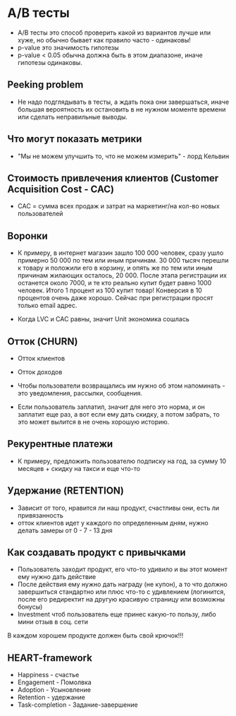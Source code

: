 # A/B тесты
- A/B тесты это способ проверить какой из вариантов лучше или хуже, но обычно бывает как правило часто - одинаковы!
- p-value это значимость гипотезы
- p-value < 0.05 обычна должна быть в этом диапазоне, иначе гипотезы одинаковы.

## Peeking problem
- Не надо подглядывать в тесты, а ждать пока они завершаться, иначе большая вероятность их остановить в не нужном 
моменте времени или сделать неправильные выводы.

## Что могут показать метрики
- "Мы не можем улучшить то, что не можем измерить" - лорд Кельвин

## Стоимость привлечения клиентов (Customer Acquisition Cost - CAC)
- CAC = сумма всех продаж и затрат на маркетинг/на кол-во новых пользователей

## Воронки
- К примеру, в интернет магазин зашло 100 000 человек, сразу ушло примерно 50 000 по тем или иным причинам.
30 000 тысяч перешли к товару и положили его в корзину, и опять же по тем или иным причинам жилающих осталось,
20 000. После этапа регистрации их останется около 7000, и те кто реально купит будет равно 1000 человек.
Итого 1 процент из 100 купит товар!
Конверсия в 10 процентов очень даже хорошо.
Сейчас при регистрации просят только email адрес.

- Когда LVC и CAC равны, значит Unit экономика сошлась

## Отток (CHURN)
- Отток клиентов
- Отток доходов

- Чтобы пользователи возвращались им нужно об этом напоминать - это уведомления, рассылки, сообщения.
- Если пользователь заплатил, значит для него это норма, и он заплатит еще раз, а вот если ему дать скидку, а
потом забрать, то это может вылится в не очень хорошую историю.

## Рекурентные платежи
- К примеру, предложить пользователю подписку на год, за сумму 10 месяцев + скидку на такси и еще что-то

## Удержание (RETENTION)
- Зависит от того, нравится ли наш продукт, счастливы они, есть ли привязанность
- отток клиентов идет у каждого по определенным дням, нужно делать замеры от 0 - 7 - 13 дня

## Как создавать продукт с привычками
- Пользователь заходит продукт, его что-то удивило и вы этот момент ему нужно дать действие
- После действия ему нужно дать награду (не купон), а то что должно завершиться стандартно или плюс что-то 
с удивлением (логинится, после его редиректит на другую красивую страницу или возможны бонусы)
- Investment чтоб пользователь еще принес какую-то пользу, либо мини отзыв в соц. сети

В каждом хорошем продукте должен быть свой крючок!!!

## HEART-framework
- Happiness - счастье
- Engagement - Помолвка
- Adoption - Усыновление
- Retention - удержание
- Task-completion - Задание-завершение
